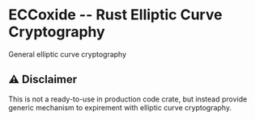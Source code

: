 # ECCoxide -- Rust Elliptic Curve Cryptography

General elliptic curve cryptography

## :warning: Disclaimer

This is not a ready-to-use in production code crate, but instead provide generic mechanism
to expirement with elliptic curve cryptography.
